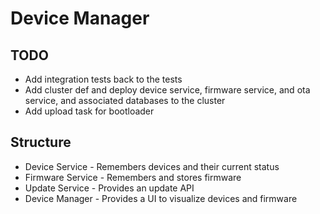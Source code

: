 # Device Manager

## TODO

* Add integration tests back to the tests
* Add cluster def and deploy device service, firmware service, and ota service, and associated databases to the cluster
* Add upload task for bootloader

## Structure

* Device Service - Remembers devices and their current status
* Firmware Service - Remembers and stores firmware
* Update Service - Provides an update API
* Device Manager - Provides a UI to visualize devices and firmware

